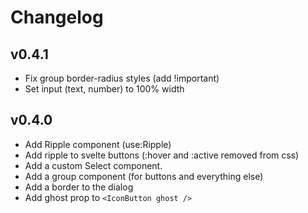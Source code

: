 # Changelog

## v0.4.1

- Fix group border-radius styles (add !important)
- Set input (text, number) to 100% width

## v0.4.0

- Add Ripple component (use:Ripple)
- Add ripple to svelte buttons (:hover and :active removed from css)
- Add a custom Select component.
- Add a group component (for buttons and everything else)
- Add a border to the dialog
- Add ghost prop to `<IconButton ghost />`

